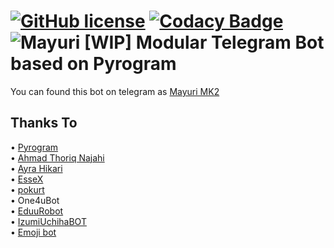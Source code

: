 [![GitHub license](https://img.shields.io/github/license/Mayuri-Chan/Mayuri)](https://github.com/Mayuri-Chan/Mayuri/blob/staging/LICENSE) 
[![Codacy Badge](https://app.codacy.com/project/badge/Grade/56221f5db8c045428d5aa52911ec5d36)](https://www.codacy.com/gh/Mayuri-Chan/Mayuri/dashboard?utm_source=github.com&amp;utm_medium=referral&amp;utm_content=Mayuri-Chan/Mayuri&amp;utm_campaign=Badge_Grade)  
![Mayuri](https://static.wikia.nocookie.net/date-a-live/images/7/77/1chara_mayuri.png/revision/latest)
\[WIP\] Modular Telegram Bot based on Pyrogram 
==============
You can found this bot on telegram as [Mayuri MK2](https://t.me/Mayuri17_Bot)  
  
## Thanks To

• [Pyrogram](https://github.com/pyrogram)  
• [Ahmad Thoriq Najahi](https://github.com/najahiiii)  
• [Ayra Hikari](https://github.com/AyraHikari)  
• [EsseX](https://github.com/Dank-del/EsseX)  
• [pokurt](https://github.com/pokurt)  
• One4uBot  
• [EduuRobot](https://github.com/AmanoTeam/EduuRobot)  
• [IzumiUchihaBOT](https://github.com/soulr344/IzumiUchihaBOT)  
• [Emoji bot](https://github.com/Mehranalam/Emoji)
